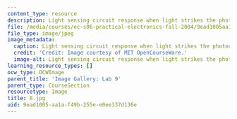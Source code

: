 ```yaml
---
content_type: resource
description: Light sensing circuit response when light strikes the photocell.
file: /media/courses/ec-s06-practical-electronics-fall-2004/9ead1005aa1af49b255ee0ee337d136e_8.jpg
file_type: image/jpeg
image_metadata:
  caption: Light sensing circuit response when light strikes the photocell.
  credit: 'Credit: Image courtesy of MIT OpenCourseWare.'
  image-alt: Light sensing circuit response when light strikes the photocell.
learning_resource_types: []
ocw_type: OCWImage
parent_title: 'Image Gallery: Lab 9'
parent_type: CourseSection
resourcetype: Image
title: 8.jpg
uid: 9ead1005-aa1a-f49b-255e-e0ee337d136e
---
```


